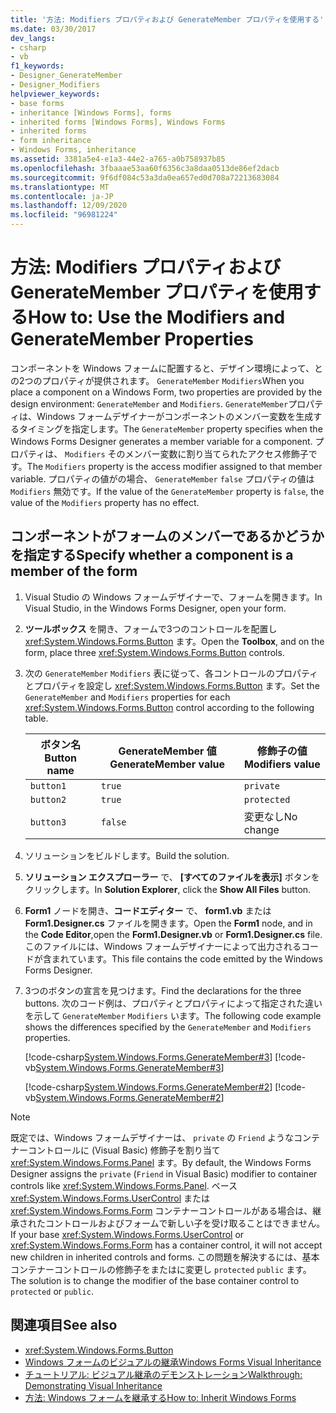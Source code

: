 ```yaml
---
title: '方法: Modifiers プロパティおよび GenerateMember プロパティを使用する'
ms.date: 03/30/2017
dev_langs:
- csharp
- vb
f1_keywords:
- Designer_GenerateMember
- Designer_Modifiers
helpviewer_keywords:
- base forms
- inheritance [Windows Forms], forms
- inherited forms [Windows Forms], Windows Forms
- inherited forms
- form inheritance
- Windows Forms, inheritance
ms.assetid: 3381a5e4-e1a3-44e2-a765-a0b758937b85
ms.openlocfilehash: 3fbaaae53aa60f6356c3a8daa0513de86ef2dacb
ms.sourcegitcommit: 9f6df084c53a3da0ea657ed0d708a72213683084
ms.translationtype: MT
ms.contentlocale: ja-JP
ms.lasthandoff: 12/09/2020
ms.locfileid: "96981224"
---
```

# <a name="how-to-use-the-modifiers-and-generatemember-properties"></a><span data-ttu-id="e221b-102">方法: Modifiers プロパティおよび GenerateMember プロパティを使用する</span><span class="sxs-lookup"><span data-stu-id="e221b-102">How to: Use the Modifiers and GenerateMember Properties</span></span>

<span data-ttu-id="e221b-103">コンポーネントを Windows フォームに配置すると、デザイン環境によって、との2つのプロパティが提供されます。 `GenerateMember` `Modifiers`</span><span class="sxs-lookup"><span data-stu-id="e221b-103">When you place a component on a Windows Form, two properties are provided by the design environment: `GenerateMember` and `Modifiers`.</span></span> <span data-ttu-id="e221b-104">`GenerateMember`プロパティは、Windows フォームデザイナーがコンポーネントのメンバー変数を生成するタイミングを指定します。</span><span class="sxs-lookup"><span data-stu-id="e221b-104">The `GenerateMember` property specifies when the Windows Forms Designer generates a member variable for a component.</span></span> <span data-ttu-id="e221b-105">プロパティは、 `Modifiers` そのメンバー変数に割り当てられたアクセス修飾子です。</span><span class="sxs-lookup"><span data-stu-id="e221b-105">The `Modifiers` property is the access modifier assigned to that member variable.</span></span> <span data-ttu-id="e221b-106">プロパティの値がの場合、 `GenerateMember` `false` プロパティの値は `Modifiers` 無効です。</span><span class="sxs-lookup"><span data-stu-id="e221b-106">If the value of the `GenerateMember` property is `false`, the value of the `Modifiers` property has no effect.</span></span>

## <a name="specify-whether-a-component-is-a-member-of-the-form"></a><span data-ttu-id="e221b-107">コンポーネントがフォームのメンバーであるかどうかを指定する</span><span class="sxs-lookup"><span data-stu-id="e221b-107">Specify whether a component is a member of the form</span></span>

1. <span data-ttu-id="e221b-108">Visual Studio の Windows フォームデザイナーで、フォームを開きます。</span><span class="sxs-lookup"><span data-stu-id="e221b-108">In Visual Studio, in the Windows Forms Designer, open your form.</span></span>

2. <span data-ttu-id="e221b-109">**ツールボックス** を開き、フォームで3つのコントロールを配置し <xref:System.Windows.Forms.Button> ます。</span><span class="sxs-lookup"><span data-stu-id="e221b-109">Open the **Toolbox**, and on the form, place three <xref:System.Windows.Forms.Button> controls.</span></span>

3. <span data-ttu-id="e221b-110">次の `GenerateMember` `Modifiers` 表に従って、各コントロールのプロパティとプロパティを設定し <xref:System.Windows.Forms.Button> ます。</span><span class="sxs-lookup"><span data-stu-id="e221b-110">Set the `GenerateMember` and `Modifiers` properties for each <xref:System.Windows.Forms.Button> control according to the following table.</span></span>

    |<span data-ttu-id="e221b-111">ボタン名</span><span class="sxs-lookup"><span data-stu-id="e221b-111">Button name</span></span>|<span data-ttu-id="e221b-112">GenerateMember 値</span><span class="sxs-lookup"><span data-stu-id="e221b-112">GenerateMember value</span></span>|<span data-ttu-id="e221b-113">修飾子の値</span><span class="sxs-lookup"><span data-stu-id="e221b-113">Modifiers value</span></span>|
    |-----------------|--------------------------|---------------------|
    |`button1`|`true`|`private`|
    |`button2`|`true`|`protected`|
    |`button3`|`false`|<span data-ttu-id="e221b-114">変更なし</span><span class="sxs-lookup"><span data-stu-id="e221b-114">No change</span></span>|

4. <span data-ttu-id="e221b-115">ソリューションをビルドします。</span><span class="sxs-lookup"><span data-stu-id="e221b-115">Build the solution.</span></span>

5. <span data-ttu-id="e221b-116">**ソリューション エクスプローラー** で、 **[すべてのファイルを表示]** ボタンをクリックします。</span><span class="sxs-lookup"><span data-stu-id="e221b-116">In **Solution Explorer**, click the **Show All Files** button.</span></span>

6. <span data-ttu-id="e221b-117">**Form1** ノードを開き、**コードエディター** で、 **form1.vb** または **Form1.Designer.cs** ファイルを開きます。</span><span class="sxs-lookup"><span data-stu-id="e221b-117">Open the **Form1** node, and in the **Code Editor**,open the **Form1.Designer.vb** or **Form1.Designer.cs** file.</span></span> <span data-ttu-id="e221b-118">このファイルには、Windows フォームデザイナーによって出力されるコードが含まれています。</span><span class="sxs-lookup"><span data-stu-id="e221b-118">This file contains the code emitted by the Windows Forms Designer.</span></span>

7. <span data-ttu-id="e221b-119">3つのボタンの宣言を見つけます。</span><span class="sxs-lookup"><span data-stu-id="e221b-119">Find the declarations for the three buttons.</span></span> <span data-ttu-id="e221b-120">次のコード例は、プロパティとプロパティによって指定された違いを示して `GenerateMember` `Modifiers` います。</span><span class="sxs-lookup"><span data-stu-id="e221b-120">The following code example shows the differences specified by the `GenerateMember` and `Modifiers` properties.</span></span>

     [!code-csharp[System.Windows.Forms.GenerateMember#3](~/samples/snippets/csharp/VS_Snippets_Winforms/System.Windows.Forms.GenerateMember/CS/Form1.cs#3)]
     [!code-vb[System.Windows.Forms.GenerateMember#3](~/samples/snippets/visualbasic/VS_Snippets_Winforms/System.Windows.Forms.GenerateMember/VB/Form1.vb#3)]

     [!code-csharp[System.Windows.Forms.GenerateMember#2](~/samples/snippets/csharp/VS_Snippets_Winforms/System.Windows.Forms.GenerateMember/CS/Form1.cs#2)]
     [!code-vb[System.Windows.Forms.GenerateMember#2](~/samples/snippets/visualbasic/VS_Snippets_Winforms/System.Windows.Forms.GenerateMember/VB/Form1.vb#2)]

> [!NOTE]
> <span data-ttu-id="e221b-121">既定では、Windows フォームデザイナーは、 `private` の `Friend` ようなコンテナーコントロールに (Visual Basic) 修飾子を割り当て <xref:System.Windows.Forms.Panel> ます。</span><span class="sxs-lookup"><span data-stu-id="e221b-121">By default, the Windows Forms Designer assigns the `private` (`Friend` in Visual Basic) modifier to container controls like <xref:System.Windows.Forms.Panel>.</span></span> <span data-ttu-id="e221b-122">ベース <xref:System.Windows.Forms.UserControl> または <xref:System.Windows.Forms.Form> コンテナーコントロールがある場合は、継承されたコントロールおよびフォームで新しい子を受け取ることはできません。</span><span class="sxs-lookup"><span data-stu-id="e221b-122">If your base <xref:System.Windows.Forms.UserControl> or <xref:System.Windows.Forms.Form> has a container control, it will not accept new children in inherited controls and forms.</span></span> <span data-ttu-id="e221b-123">この問題を解決するには、基本コンテナーコントロールの修飾子をまたはに変更し `protected` `public` ます。</span><span class="sxs-lookup"><span data-stu-id="e221b-123">The solution is to change the modifier of the base container control to `protected` or `public`.</span></span>

## <a name="see-also"></a><span data-ttu-id="e221b-124">関連項目</span><span class="sxs-lookup"><span data-stu-id="e221b-124">See also</span></span>

- <xref:System.Windows.Forms.Button>
- [<span data-ttu-id="e221b-125">Windows フォームのビジュアルの継承</span><span class="sxs-lookup"><span data-stu-id="e221b-125">Windows Forms Visual Inheritance</span></span>](windows-forms-visual-inheritance.md)
- [<span data-ttu-id="e221b-126">チュートリアル: ビジュアル継承のデモンストレーション</span><span class="sxs-lookup"><span data-stu-id="e221b-126">Walkthrough: Demonstrating Visual Inheritance</span></span>](walkthrough-demonstrating-visual-inheritance.md)
- [<span data-ttu-id="e221b-127">方法: Windows フォームを継承する</span><span class="sxs-lookup"><span data-stu-id="e221b-127">How to: Inherit Windows Forms</span></span>](how-to-inherit-windows-forms.md)
